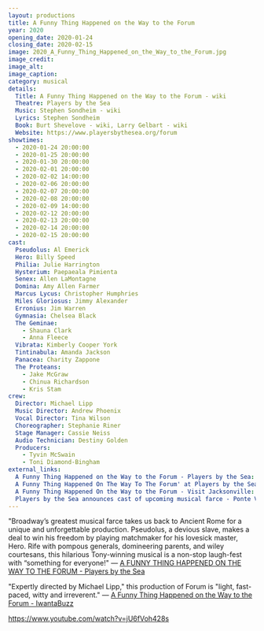 ```yaml
---
layout: productions
title: A Funny Thing Happened on the Way to the Forum
year: 2020
opening_date: 2020-01-24
closing_date: 2020-02-15
image: 2020_A_Funny_Thing_Happened_on_the_Way_to_the_Forum.jpg
image_credit: 
image_alt:
image_caption:
category: musical
details:
  Title: A Funny Thing Happened on the Way to the Forum - wiki
  Theatre: Players by the Sea
  Music: Stephen Sondheim - wiki
  Lyrics: Stephen Sondheim
  Book: Burt Shevelove - wiki, Larry Gelbart - wiki
  Website: https://www.playersbythesea.org/forum
showtimes: 
  - 2020-01-24 20:00:00
  - 2020-01-25 20:00:00
  - 2020-01-30 20:00:00
  - 2020-02-01 20:00:00
  - 2020-02-02 14:00:00
  - 2020-02-06 20:00:00
  - 2020-02-07 20:00:00
  - 2020-02-08 20:00:00
  - 2020-02-09 14:00:00
  - 2020-02-12 20:00:00
  - 2020-02-13 20:00:00
  - 2020-02-14 20:00:00
  - 2020-02-15 20:00:00
cast:
  Pseudolus: Al Emerick
  Hero: Billy Speed
  Philia: Julie Harrington
  Hysterium: Paepaeala Pimienta
  Senex: Allen LaMontagne
  Domina: Amy Allen Farmer
  Marcus Lycus: Christopher Humphries
  Miles Gloriosus: Jimmy Alexander
  Erronius: Jim Warren
  Gymnasia: Chelsea Black
  The Geminae:  
    - Shauna Clark
    - Anna Fleece
  Vibrata: Kimberly Cooper York
  Tintinabula: Amanda Jackson
  Panacea: Charity Zappone
  The Proteans: 
    - Jake McGraw
    - Chinua Richardson
    - Kris Stam
crew:
  Director: Michael Lipp
  Music Director: Andrew Phoenix
  Vocal Director: Tina Wilson
  Choreographer: Stephanie Riner
  Stage Manager: Cassie Neiss
  Audio Technician: Destiny Golden
  Producers: 
    - Tyvin McSwain
    - Toni Diamond-Bingham
external_links:
  A Funny Thing Happened on the Way to the Forum - Players by the Sea: https://www.playersbythesea.org/forum
  A Funny Thing Happened On The Way To The Forum' at Players by the Sea - The Jacksonville BUZZ: https://iwantabuzz.com/arts/arts-in-the-know/a-funny-thing-happened-on-the-way-to-the-forum/
  A Funny Thing Happened On the Way to the Forum - Visit Jacksonville: https://www.visitjacksonville.com/events/a-funny-thing-happened-on-the-way-to-the-forum/
  Players by the Sea announces cast of upcoming musical farce - Ponte Vedra Recorder: https://pontevedrarecorder.com/stories/players-by-the-sea-announces-cast-of-upcoming-musical-farce,10168?
---
```

"Broadway’s greatest musical farce takes us back to Ancient Rome for a unique and unforgettable production. Pseudolus, a devious slave, makes a deal to win his freedom by playing matchmaker for his lovesick master, Hero. Rife with pompous generals, domineering parents, and wiley courtesans, this hilarious Tony-winning musical is a non-stop laugh-fest with “something for everyone!" — [A FUNNY THING HAPPENED ON THE WAY TO THE FORUM - Players by the Sea](https://www.playersbythesea.org/forum)

"Expertly directed by Michael Lipp," this production of Forum is "light, fast-paced, witty and irreverent." — [A Funny Thing Happened on the Way to the Forum - IwantaBuzz](https://iwantabuzz.com/arts/arts-in-the-know/a-funny-thing-happened-on-the-way-to-the-forum-3/)

<youtube>https://www.youtube.com/watch?v=jU6fVoh428s</youtube>